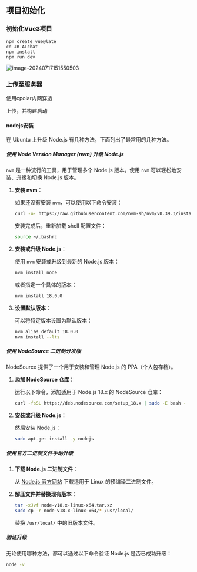 ## 项目初始化

### 初始化Vue3项目

```shell
npm create vue@late
cd JR-AIchat
npm install
npm run dev
```

![image-20240717151550503](C:\Users\jdqqj\AppData\Roaming\Typora\typora-user-images\image-20240717151550503.png)

### 上传至服务器

使用cpolar内网穿透

上传，并构建启动



#### nodejs安装

在 Ubuntu 上升级 Node.js 有几种方法，下面列出了最常用的几种方法。

##### 使用 Node Version Manager (nvm) 升级 Node.js

`nvm` 是一种流行的工具，用于管理多个 Node.js 版本。使用 `nvm` 可以轻松地安装、升级和切换 Node.js 版本。

1. **安装 nvm**：

    如果还没有安装 `nvm`，可以使用以下命令安装：

    ```sh
    curl -o- https://raw.githubusercontent.com/nvm-sh/nvm/v0.39.3/install.sh | bash
    ```

    安装完成后，重新加载 shell 配置文件：

    ```sh
    source ~/.bashrc
    ```

2. **安装或升级 Node.js**：

    使用 `nvm` 安装或升级到最新的 Node.js 版本：

    ```sh
    nvm install node
    ```

    或者指定一个具体的版本：

    ```sh
    nvm install 18.0.0
    ```

3. **设置默认版本**：

    可以将特定版本设置为默认版本：

    ```sh
    nvm alias default 18.0.0
    nvm install --lts
    ```

##### 使用 NodeSource 二进制分发版

NodeSource 提供了一个用于安装和管理 Node.js 的 PPA（个人包存档）。

1. **添加 NodeSource 仓库**：

    运行以下命令，添加适用于 Node.js 18.x 的 NodeSource 仓库：

    ```sh
    curl -fsSL https://deb.nodesource.com/setup_18.x | sudo -E bash -
    ```

2. **安装或升级 Node.js**：

    然后安装 Node.js：

    ```sh
    sudo apt-get install -y nodejs
    ```

##### 使用官方二进制文件手动升级

1. **下载 Node.js 二进制文件**：

    从 [Node.js 官方网站](https://nodejs.org/en/download/) 下载适用于 Linux 的预编译二进制文件。

2. **解压文件并替换现有版本**：

    ```sh
    tar -xJvf node-v18.x-linux-x64.tar.xz
    sudo cp -r node-v18.x-linux-x64/* /usr/local/
    ```

    替换 `/usr/local/` 中的旧版本文件。

##### 验证升级

无论使用哪种方法，都可以通过以下命令验证 Node.js 是否已成功升级：

```sh
node -v
```
